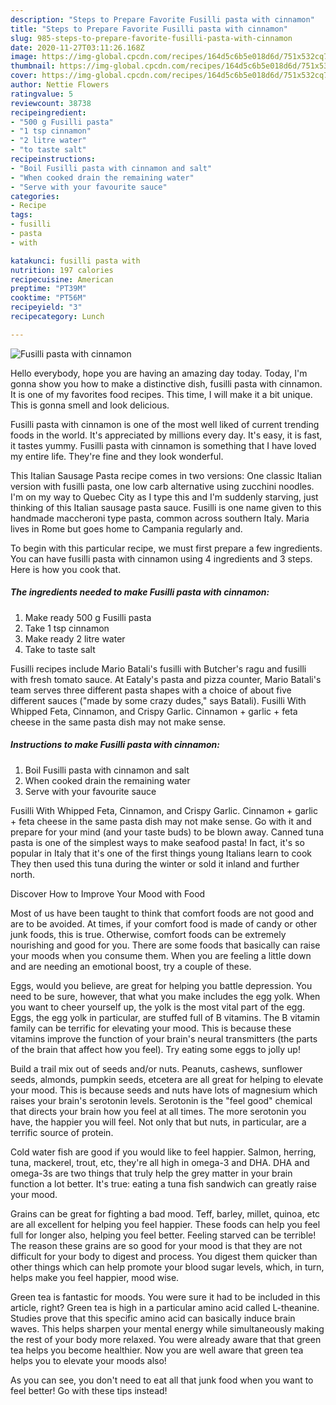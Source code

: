 ```yaml
---
description: "Steps to Prepare Favorite Fusilli pasta with cinnamon"
title: "Steps to Prepare Favorite Fusilli pasta with cinnamon"
slug: 985-steps-to-prepare-favorite-fusilli-pasta-with-cinnamon
date: 2020-11-27T03:11:26.168Z
image: https://img-global.cpcdn.com/recipes/164d5c6b5e018d6d/751x532cq70/fusilli-pasta-with-cinnamon-recipe-main-photo.jpg
thumbnail: https://img-global.cpcdn.com/recipes/164d5c6b5e018d6d/751x532cq70/fusilli-pasta-with-cinnamon-recipe-main-photo.jpg
cover: https://img-global.cpcdn.com/recipes/164d5c6b5e018d6d/751x532cq70/fusilli-pasta-with-cinnamon-recipe-main-photo.jpg
author: Nettie Flowers
ratingvalue: 5
reviewcount: 38738
recipeingredient:
- "500 g Fusilli pasta"
- "1 tsp cinnamon"
- "2 litre water"
- "to taste salt"
recipeinstructions:
- "Boil Fusilli pasta with cinnamon and salt"
- "When cooked drain the remaining water"
- "Serve with your favourite sauce"
categories:
- Recipe
tags:
- fusilli
- pasta
- with

katakunci: fusilli pasta with 
nutrition: 197 calories
recipecuisine: American
preptime: "PT39M"
cooktime: "PT56M"
recipeyield: "3"
recipecategory: Lunch

---
```



![Fusilli pasta with cinnamon](https://img-global.cpcdn.com/recipes/164d5c6b5e018d6d/751x532cq70/fusilli-pasta-with-cinnamon-recipe-main-photo.jpg)

Hello everybody, hope you are having an amazing day today. Today, I'm gonna show you how to make a distinctive dish, fusilli pasta with cinnamon. It is one of my favorites food recipes. This time, I will make it a bit unique. This is gonna smell and look delicious.

Fusilli pasta with cinnamon is one of the most well liked of current trending foods in the world. It's appreciated by millions every day. It's easy, it is fast, it tastes yummy. Fusilli pasta with cinnamon is something that I have loved my entire life. They're fine and they look wonderful.

This Italian Sausage Pasta recipe comes in two versions: One classic Italian version with fusilli pasta, one low carb alternative using zucchini noodles. I&#39;m on my way to Quebec City as I type this and I&#39;m suddenly starving, just thinking of this Italian sausage pasta sauce. Fusilli is one name given to this handmade maccheroni type pasta, common across southern Italy. Maria lives in Rome but goes home to Campania regularly and.


To begin with this particular recipe, we must first prepare a few ingredients. You can have fusilli pasta with cinnamon using 4 ingredients and 3 steps. Here is how you cook that.

<!--inarticleads1-->

##### The ingredients needed to make Fusilli pasta with cinnamon:

1. Make ready 500 g Fusilli pasta
1. Take 1 tsp cinnamon
1. Make ready 2 litre water
1. Take to taste salt


Fusilli recipes include Mario Batali&#39;s fusilli with Butcher&#39;s ragu and fusilli with fresh tomato sauce. At Eataly&#39;s pasta and pizza counter, Mario Batali&#39;s team serves three different pasta shapes with a choice of about five different sauces (&#34;made by some crazy dudes,&#34; says Batali). Fusilli With Whipped Feta, Cinnamon, and Crispy Garlic. Cinnamon + garlic + feta cheese in the same pasta dish may not make sense. 

<!--inarticleads2-->

##### Instructions to make Fusilli pasta with cinnamon:

1. Boil Fusilli pasta with cinnamon and salt
1. When cooked drain the remaining water
1. Serve with your favourite sauce


Fusilli With Whipped Feta, Cinnamon, and Crispy Garlic. Cinnamon + garlic + feta cheese in the same pasta dish may not make sense. Go with it and prepare for your mind (and your taste buds) to be blown away. Canned tuna pasta is one of the simplest ways to make seafood pasta! In fact, it&#39;s so popular in Italy that it&#39;s one of the first things young Italians learn to cook They then used this tuna during the winter or sold it inland and further north. 

Discover How to Improve Your Mood with Food


Most of us have been taught to think that comfort foods are not good and are to be avoided. At times, if your comfort food is made of candy or other junk foods, this is true. Otherwise, comfort foods can be extremely nourishing and good for you. There are some foods that basically can raise your moods when you consume them. When you are feeling a little down and are needing an emotional boost, try a couple of these.

Eggs, would you believe, are great for helping you battle depression. You need to be sure, however, that what you make includes the egg yolk. When you want to cheer yourself up, the yolk is the most vital part of the egg. Eggs, the egg yolk in particular, are stuffed full of B vitamins. The B vitamin family can be terrific for elevating your mood. This is because these vitamins improve the function of your brain's neural transmitters (the parts of the brain that affect how you feel). Try eating some eggs to jolly up!

Build a trail mix out of seeds and/or nuts. Peanuts, cashews, sunflower seeds, almonds, pumpkin seeds, etcetera are all great for helping to elevate your mood. This is because seeds and nuts have lots of magnesium which raises your brain's serotonin levels. Serotonin is the "feel good" chemical that directs your brain how you feel at all times. The more serotonin you have, the happier you will feel. Not only that but nuts, in particular, are a terrific source of protein.

Cold water fish are good if you would like to feel happier. Salmon, herring, tuna, mackerel, trout, etc, they're all high in omega-3 and DHA. DHA and omega-3s are two things that truly help the grey matter in your brain function a lot better. It's true: eating a tuna fish sandwich can greatly raise your mood. 

Grains can be great for fighting a bad mood. Teff, barley, millet, quinoa, etc are all excellent for helping you feel happier. These foods can help you feel full for longer also, helping you feel better. Feeling starved can be terrible! The reason these grains are so good for your mood is that they are not difficult for your body to digest and process. You digest them quicker than other things which can help promote your blood sugar levels, which, in turn, helps make you feel happier, mood wise.

Green tea is fantastic for moods. You were sure it had to be included in this article, right? Green tea is high in a particular amino acid called L-theanine. Studies prove that this specific amino acid can basically induce brain waves. This helps sharpen your mental energy while simultaneously making the rest of your body more relaxed. You were already aware that that green tea helps you become healthier. Now you are well aware that green tea helps you to elevate your moods also!

As you can see, you don't need to eat all that junk food when you want to feel better! Go  with  these tips  instead!

